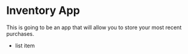 # Inventory App

This is going to be an app that will allow you to store your most recent purchases.


- list item